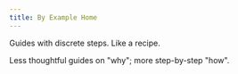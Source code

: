 ```yaml
---
title: By Example Home
---
```


Guides with discrete steps.
Like a recipe.

Less thoughtful guides on "why"; more step-by-step "how".

